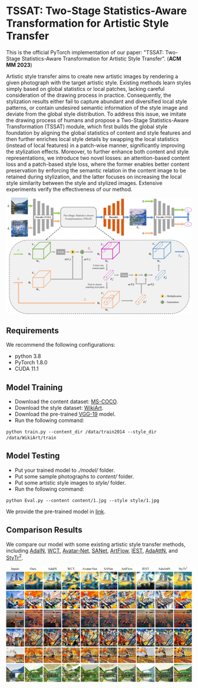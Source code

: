 # TSSAT: Two-Stage Statistics-Aware Transformation for Artistic Style Transfer
This is the official PyTorch implementation of our paper: "TSSAT: Two-Stage Statistics-Aware Transformation for Artistic Style Transfer". (**ACM MM 2023**) 

Artistic style transfer aims to create new artistic images by rendering a given photograph with the target artistic style. Existing methods learn styles simply based on global statistics or local patches, lacking careful consideration of the drawing process in practice. Consequently, the stylization results either fail to capture abundant and diversified local style patterns, or contain undesired semantic information of the style image and deviate from the global style distribution. To address this issue, we imitate the drawing process of humans and propose a Two-Stage Statistics-Aware Transformation (TSSAT) module, which first builds the global style foundation by aligning the global statistics of content and style features and then further enriches local style details by swapping the local statistics (instead of local features) in a patch-wise manner, significantly improving the stylization effects. Moreover, to further enhance both content and style representations, we introduce two novel losses: an attention-based content loss and a patch-based style loss, where the former enables better content preservation by enforcing the semantic relation in the content image to be retained during stylization, and the latter focuses on increasing the local style similarity between the style and stylized images. Extensive experiments verify the effectiveness of our method.

<div align=center>
<img src="https://github.com/HalbertCH/TSSAT/blob/main/figures/overview.jpg" width="900" alt="Pipeline"/><br/>
</div>

## Requirements  
We recommend the following configurations:  
- python 3.8
- PyTorch 1.8.0
- CUDA 11.1

## Model Training  
- Download the content dataset: [MS-COCO](https://cocodataset.org/#download).
- Download the style dataset: [WikiArt](https://www.kaggle.com/c/painter-by-numbers).
- Download the pre-trained [VGG-19](https://drive.google.com/file/d/11uddn7sfe8DurHMXa0_tPZkZtYmumRNH/view?usp=sharing) model.
- Run the following command:
```
python train.py --content_dir /data/train2014 --style_dir /data/WikiArt/train
```

## Model Testing
- Put your trained model to *./model/* folder.
- Put some sample photographs to *content/* folder.
- Put some artistic style images to *style/* folder.
- Run the following command:
```
python Eval.py --content content/1.jpg --style style/1.jpg
```
We provide the pre-trained model in [link](https://drive.google.com/file/d/1r3T-oA7yN-pLT-M-DpQ2XO_-Y2bbJ92e/view?usp=sharing). 

## Comparison Results
We compare our model with some existing artistic style transfer methods, including [AdaIN](https://github.com/naoto0804/pytorch-AdaIN), [WCT](https://github.com/eridgd/WCT-TF), [Avatar-Net](https://github.com/LucasSheng/avatar-net), [SANet](https://github.com/GlebBrykin/SANET), [ArtFlow](https://github.com/pkuanjie/ArtFlow), [IEST](https://github.com/HalbertCH/IEContraAST), [AdaAttN](https://github.com/Huage001/AdaAttN), and [StyTr<sup>2](https://github.com/diyiiyiii/StyTR-2).  

![image](https://github.com/HalbertCH/TSSAT/blob/main/figures/comparison.jpg) 
